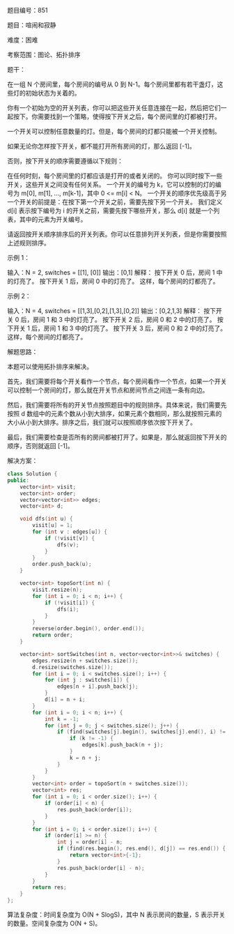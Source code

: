 题目编号：851

题目：喧闹和寂静

难度：困难

考察范围：图论、拓扑排序

题干：

在一组 N 个房间里，每个房间的编号从 0 到 N-1。每个房间里都有若干盏灯，这些灯的初始状态为关着的。

你有一个初始为空的开关列表，你可以把这些开关任意连接在一起，然后把它们一起按下。你需要找到一个策略，使得按下开关之后，每个房间里的灯都被打开。

一个开关可以控制任意数量的灯。但是，每个房间的灯都只能被一个开关控制。

如果无论你怎样按下开关，都不能打开所有房间的灯，那么返回 [-1]。

否则，按下开关的顺序需要遵循以下规则：

在任何时刻，每个房间里的灯都应该是打开的或者关闭的。
你可以同时按下一些开关，这些开关之间没有任何关系。
一个开关的编号为 k，它可以控制的灯的编号为 m[0], m[1], ..., m[k-1]，其中 0 <= m[i] < N。
一个开关的顺序优先级高于另一个开关的前提是：在按下第一个开关之前，需要先按下另一个开关。
我们定义 d[i] 表示按下编号为 i 的开关之前，需要先按下哪些开关，那么 d[i] 就是一个列表，其中的元素为开关编号。

请返回按开关顺序排序后的开关列表。你可以任意排列开关列表，但是你需要按照上述规则排序。

示例 1：

输入：N = 2, switches = [[1], [0]]
输出：[0,1]
解释：
按下开关 0 后，房间 1 中的灯亮了。
按下开关 1 后，房间 0 中的灯亮了。
这样，每个房间的灯都亮了。

示例 2：

输入：N = 4, switches = [[1,3],[0,2],[1,3],[0,2]]
输出：[0,2,1,3]
解释：
按下开关 0 后，房间 1 和 3 中的灯亮了。
按下开关 2 后，房间 0 和 2 中的灯亮了。
按下开关 1 后，房间 1 和 3 中的灯亮了。
按下开关 3 后，房间 0 和 2 中的灯亮了。
这样，每个房间的灯都亮了。

解题思路：

本题可以使用拓扑排序来解决。

首先，我们需要将每个开关看作一个节点，每个房间看作一个节点，如果一个开关可以控制一个房间的灯，那么就在开关节点和房间节点之间连一条有向边。

然后，我们需要将所有的开关节点按照题目中的规则排序。具体来说，我们需要先按照 d 数组中的元素个数从小到大排序，如果元素个数相同，那么就按照元素的大小从小到大排序。排序之后，我们就可以按照顺序依次按下开关了。

最后，我们需要检查是否所有的房间都被打开了。如果是，那么就返回按下开关的顺序，否则就返回 [-1]。

解决方案：

```cpp
class Solution {
public:
    vector<int> visit;
    vector<int> order;
    vector<vector<int>> edges;
    vector<int> d;

    void dfs(int u) {
        visit[u] = 1;
        for (int v : edges[u]) {
            if (!visit[v]) {
                dfs(v);
            }
        }
        order.push_back(u);
    }

    vector<int> topoSort(int n) {
        visit.resize(n);
        for (int i = 0; i < n; i++) {
            if (!visit[i]) {
                dfs(i);
            }
        }
        reverse(order.begin(), order.end());
        return order;
    }

    vector<int> sortSwitches(int n, vector<vector<int>>& switches) {
        edges.resize(n + switches.size());
        d.resize(switches.size());
        for (int i = 0; i < switches.size(); i++) {
            for (int j : switches[i]) {
                edges[n + i].push_back(j);
            }
            d[i] = n + i;
        }
        for (int i = 0; i < n; i++) {
            int k = -1;
            for (int j = 0; j < switches.size(); j++) {
                if (find(switches[j].begin(), switches[j].end(), i) != switches[j].end()) {
                    if (k != -1) {
                        edges[k].push_back(n + j);
                    }
                    k = n + j;
                }
            }
        }
        vector<int> order = topoSort(n + switches.size());
        vector<int> res;
        for (int i = 0; i < order.size(); i++) {
            if (order[i] < n) {
                res.push_back(order[i]);
            }
        }
        for (int i = 0; i < order.size(); i++) {
            if (order[i] >= n) {
                int j = order[i] - n;
                if (find(res.begin(), res.end(), d[j]) == res.end()) {
                    return vector<int>{-1};
                }
                res.push_back(order[i] - n);
            }
        }
        return res;
    }
};
```

算法复杂度：时间复杂度为 O(N + SlogS)，其中 N 表示房间的数量，S 表示开关的数量。空间复杂度为 O(N + S)。
